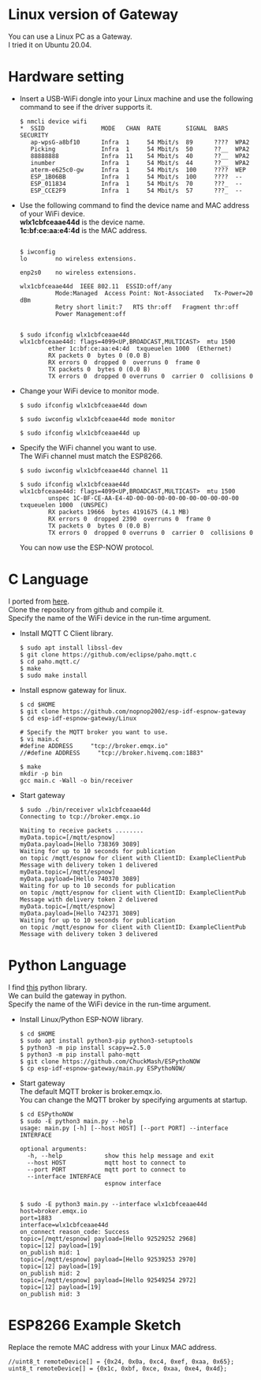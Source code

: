 # Linux version of Gateway
You can use a Linux PC as a Gateway.   
I tried it on Ubuntu 20.04.   

# Hardware setting   

- Insert a USB-WiFi dongle into your Linux machine and use the following command to see if the driver supports it.
	```
	$ nmcli device wifi
	*  SSID                MODE   CHAN  RATE       SIGNAL  BARS  SECURITY
	   ap-wpsG-a8bf10      Infra  1     54 Mbit/s  89      ????  WPA2
	   Picking             Infra  1     54 Mbit/s  50      ??__  WPA2
	   88888888            Infra  11    54 Mbit/s  40      ??__  WPA2
	   inumber             Infra  1     54 Mbit/s  44      ??__  WPA2
	   aterm-e625c0-gw     Infra  1     54 Mbit/s  100     ????  WEP
	   ESP_1B06BB          Infra  1     54 Mbit/s  100     ????  --
	   ESP_011834          Infra  1     54 Mbit/s  70      ???_  --
	   ESP_CCE2F9          Infra  1     54 Mbit/s  57      ???_  --
	```

- Use the following command to find the device name and MAC address of your WiFi device.   
	__wlx1cbfceaae44d__ is the device name.   
	__1c:bf:ce:aa:e4:4d__ is the MAC address.   
	```

	$ iwconfig
	lo        no wireless extensions.

	enp2s0    no wireless extensions.

	wlx1cbfceaae44d  IEEE 802.11  ESSID:off/any
	          Mode:Managed  Access Point: Not-Associated   Tx-Power=20 dBm
	          Retry short limit:7   RTS thr:off   Fragment thr:off
	          Power Management:off


	$ sudo ifconfig wlx1cbfceaae44d
	wlx1cbfceaae44d: flags=4099<UP,BROADCAST,MULTICAST>  mtu 1500
	        ether 1c:bf:ce:aa:e4:4d  txqueuelen 1000  (Ethernet)
	        RX packets 0  bytes 0 (0.0 B)
	        RX errors 0  dropped 0  overruns 0  frame 0
	        TX packets 0  bytes 0 (0.0 B)
	        TX errors 0  dropped 0 overruns 0  carrier 0  collisions 0
	```

- Change your WiFi device to monitor mode.   
	```
	$ sudo ifconfig wlx1cbfceaae44d down

	$ sudo iwconfig wlx1cbfceaae44d mode monitor

	$ sudo ifconfig wlx1cbfceaae44d up
	```

- Specify the WiFi channel you want to use.   
	The WiFi channel must match the ESP8266.   
	```
	$ sudo iwconfig wlx1cbfceaae44d channel 11

	$ sudo ifconfig wlx1cbfceaae44d
	wlx1cbfceaae44d: flags=4099<UP,BROADCAST,MULTICAST>  mtu 1500
	        unspec 1C-BF-CE-AA-E4-4D-00-00-00-00-00-00-00-00-00-00  txqueuelen 1000  (UNSPEC)
	        RX packets 19666  bytes 4191675 (4.1 MB)
	        RX errors 0  dropped 2390  overruns 0  frame 0
	        TX packets 0  bytes 0 (0.0 B)
	        TX errors 0  dropped 0 overruns 0  carrier 0  collisions 0
	```

	You can now use the ESP-NOW protocol.   

# C Language 
I ported from [here](https://github.com/thomasfla/Linux-ESPNOW).   
Clone the repository from github and compile it.   
Specify the name of the WiFi device in the run-time argument.   

- Install MQTT C Client library.   
	```
	$ sudo apt install libssl-dev
	$ git clone https://github.com/eclipse/paho.mqtt.c
	$ cd paho.mqtt.c/
	$ make
	$ sudo make install
	```

- Install espnow gateway for linux.   
	```
	$ cd $HOME
	$ git clone https://github.com/nopnop2002/esp-idf-espnow-gateway
	$ cd esp-idf-espnow-gateway/Linux

	# Specify the MQTT broker you want to use.
	$ vi main.c
	#define ADDRESS     "tcp://broker.emqx.io"
	//#define ADDRESS     "tcp://broker.hivemq.com:1883"

	$ make
	mkdir -p bin
	gcc main.c -Wall -o bin/receiver
	```

- Start gateway   
	```
	$ sudo ./bin/receiver wlx1cbfceaae44d
	Connecting to tcp://broker.emqx.io

	Waiting to receive packets ........
	myData.topic=[/mqtt/espnow]
	myData.payload=[Hello 738369 3089]
	Waiting for up to 10 seconds for publication
	on topic /mqtt/espnow for client with ClientID: ExampleClientPub
	Message with delivery token 1 delivered
	myData.topic=[/mqtt/espnow]
	myData.payload=[Hello 740370 3089]
	Waiting for up to 10 seconds for publication
	on topic /mqtt/espnow for client with ClientID: ExampleClientPub
	Message with delivery token 2 delivered
	myData.topic=[/mqtt/espnow]
	myData.payload=[Hello 742371 3089]
	Waiting for up to 10 seconds for publication
	on topic /mqtt/espnow for client with ClientID: ExampleClientPub
	Message with delivery token 3 delivered
	```

# Python Language 
I find [this](https://github.com/ChuckMash/ESPythoNOW) python library.   
We can build the gateway in python.   
Specify the name of the WiFi device in the run-time argument.   


- Install Linux/Python ESP-NOW library.   
	```
	$ cd $HOME
	$ sudo apt install python3-pip python3-setuptools
	$ python3 -m pip install scapy==2.5.0
	$ python3 -m pip install paho-mqtt
	$ git clone https://github.com/ChuckMash/ESPythoNOW
	$ cp esp-idf-espnow-gateway/main.py ESPythoNOW/
	```

- Start gateway   
	The default MQTT broker is broker.emqx.io.   
	You can change the MQTT broker by specifying arguments at startup.   
	```
	$ cd ESPythoNOW
	$ sudo -E python3 main.py --help
	usage: main.py [-h] [--host HOST] [--port PORT] --interface INTERFACE

	optional arguments:
	  -h, --help            show this help message and exit
	  --host HOST           mqtt host to connect to
	  --port PORT           mqtt port to connect to
	  --interface INTERFACE
	                        espnow interface


	$ sudo -E python3 main.py --interface wlx1cbfceaae44d
	host=broker.emqx.io
	port=1883
	interface=wlx1cbfceaae44d
	on_connect reason_code: Success
	topic=[/mqtt/espnow] payload=[Hello 92529252 2968]
	topic=[12] payload=[19]
	on_publish mid: 1
	topic=[/mqtt/espnow] payload=[Hello 92539253 2970]
	topic=[12] payload=[19]
	on_publish mid: 2
	topic=[/mqtt/espnow] payload=[Hello 92549254 2972]
	topic=[12] payload=[19]
	on_publish mid: 3
	```

# ESP8266 Example Sketch
Replace the remote MAC address with your Linux MAC address.
```
//uint8_t remoteDevice[] = {0x24, 0x0a, 0xc4, 0xef, 0xaa, 0x65};
uint8_t remoteDevice[] = {0x1c, 0xbf, 0xce, 0xaa, 0xe4, 0x4d};
```
